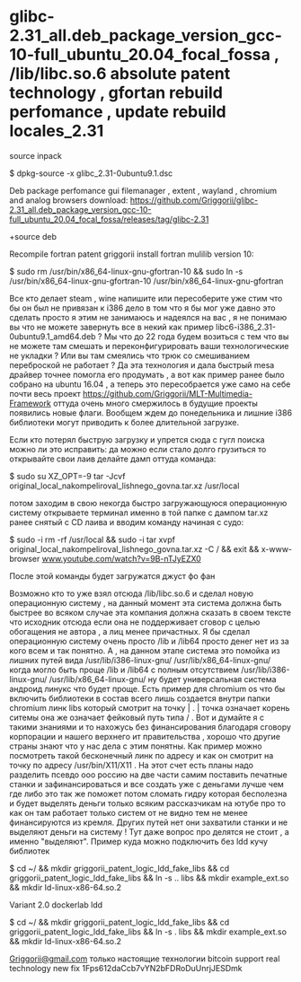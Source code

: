 # glibc-2.31_all.deb_package_version_gcc-10-full_ubuntu_20.04_focal_fossa , /lib/libc.so.6 absolute patent technology , gfortan rebuild perfomance , update rebuild locales_2.31

source inpack

$ dpkg-source -x glibc_2.31-0ubuntu9.1.dsc

Deb package perfomance gui filemanager , extent , wayland , chromium and analog browsers download: https://github.com/Griggorii/glibc-2.31_all.deb_package_version_gcc-10-full_ubuntu_20.04_focal_fossa/releases/tag/glibc-2.31

+source deb

Recompile fortran patent griggorii install fortran mulilib version 10:

$ sudo rm /usr/bin/x86_64-linux-gnu-gfortran-10 && sudo ln -s /usr/bin/x86_64-linux-gnu-gfortran-10 /usr/bin/x86_64-linux-gnu-gfortran

Все кто делает steam , wine напишите или пересоберите уже стим что бы он был не привязан к i386 дело в том что я бы мог уже давно это сделать просто я этим не занимаюсь и надеялся на вас , я не понимаю вы что не можете завернуть все в некий как пример libc6-i386_2.31-0ubuntu9.1_amd64.deb ? Мы что до 22 года будем возиться с тем что вы не можете там смешать и переконфигурировать ваши технологические не укладки ? Или вы там смеялись что трюк со смешиванием переброской не работает ? Да эта технология и дала быстрый mesa драйвер точнее помогла его продумать , а вот как пример ранее было собрано на ubuntu 16.04 , а теперь это пересобрается уже само на себе почти весь проект https://github.com/Griggorii/MLT-Multimedia-Framework оттуда очень много смержилось в будущие проекты появились новые флаги. Вообщем ждем до понедельника и лишние i386 библиотеки могут приводить к более длительной загрузке. 

Если кто потерял быструю загрузку и упрется сюда с гугл поиска можно ли это исправить: да можно если стало долго грузиться то открывайте свои лаив делайте дамп оттуда команда:

$ sudo su XZ_OPT=-9 tar -Jcvf original_local_nakompeliroval_lishnego_govna.tar.xz /usr/local 

потом заходим в свою некогда быстро загружающуюся операционную систему открываете терминал именно в той папке с дампом tar.xz ранее снятый с CD лаива и вводим команду начиная с судо:

$ sudo -i rm -rf /usr/local && sudo -i tar xvpf original_local_nakompeliroval_lishnego_govna.tar.xz -C / && exit && x-www-browser www.youtube.com/watch?v=9B-nTJyEZX0

После этой команды будет загружатся джуст фо фан

Возможно кто то уже взял отсюда /lib/libc.so.6 и сделал новую операционную систему , на данный момент эта система должна быть быстрее во всяком случае эта компания должна сказать в своем тексте что исходник отсюда если она не поддерживает сговор с целью обогащения не автора , а лиц менее причастных. Я бы сделал операционную систему очень просто /lib и /lib64 просто денег нет из за кого всем и так понятно. А , на данном этапе система это помойка из лишних путей вида /usr/lib/i386-linux-gnu/ /usr/lib/x86_64-linux-gnu/ когда могло быть проще /lib и /lib64 с полным отсутствием /usr/lib/i386-linux-gnu/ /usr/lib/x86_64-linux-gnu/ ну будет универсальная система андроид линукс что будет проще. Есть пример для chromium os что бы включить библиотеки в состав всего лишь создается внутри папки chromium линк libs который смотрит на точку | . | точка означает корень ситемы она же означает фейковый путь типа / . Вот и думайте я с такими знаниями и то нахожусь без финансирования благодаря сговору корпорации и нашего верхнего ит правительства , хорошо что другие страны знают что у нас дела с этим понятны. Как пример можно посмотреть такой бесконечный линк по адресу и как он смотрит на точку по адресу /usr/bin/X11/X11 . На этот счет есть планы надо разделить псевдо ооо россию на две части самим поставить печатные станки и зафинансироваться и все создать уже с деньгами лучше чем где либо это так же поможет потом сломать гидру которая бесполезна и будет выделять деньги только всяким рассказчикам на ютубе  про то как он там работает только систем от не видно тем не менее финансируются из кремля. Других путей нет они захватили станки и не выделяют деньги на систему ! Тут даже вопрос про делятся не стоит , а именно "выделяют". Пример куда можно подключить без ldd кучу библиотек

$ cd ~/ && mkdir griggorii_patent_logic_ldd_fake_libs && cd griggorii_patent_logic_ldd_fake_libs && ln -s .. libs && mkdir example_ext.so && mkdir ld-linux-x86-64.so.2

Variant 2.0 dockerlab ldd

$ cd ~/ && mkdir griggorii_patent_logic_ldd_fake_libs && cd griggorii_patent_logic_ldd_fake_libs && ln -s . libs && mkdir example_ext.so && mkdir ld-linux-x86-64.so.2

Griggorii@gmail.com только настоящие технологии bitcoin support real technology new fix 1Fps612daCcb7vYN2bFDRoDuUnrjJESDmk
